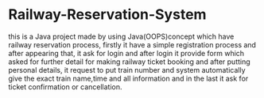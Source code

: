 # Railway-Reservation-System
this is a Java project made by using Java(OOPS)concept which have railway reservation process, firstly it have a simple registration process and after appearing that, it ask for login 
and after login it provide form which asked for further detail for making railway ticket booking and after putting personal details, it request to put train number and system automatically give the exact train name,time and all information and in the last it ask for ticket confirmation or cancellation.

